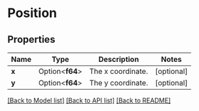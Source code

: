 # Position

## Properties

Name | Type | Description | Notes
------------ | ------------- | ------------- | -------------
**x** | Option<**f64**> | The x coordinate. | [optional]
**y** | Option<**f64**> | The y coordinate. | [optional]

[[Back to Model list]](../README.md#documentation-for-models) [[Back to API list]](../README.md#documentation-for-api-endpoints) [[Back to README]](../README.md)


